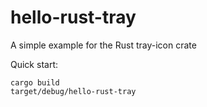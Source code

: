 # hello-rust-tray
A simple example for the Rust tray-icon crate

Quick start:
```
cargo build
target/debug/hello-rust-tray
```
